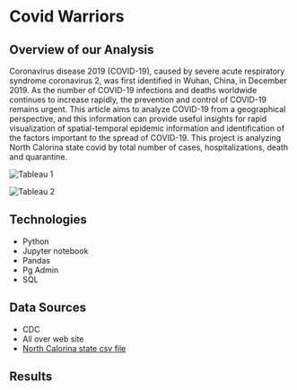 # Covid Warriors

## Overview of our Analysis
Coronavirus disease 2019 (COVID-19), caused by severe acute respiratory syndrome coronavirus 2, was first identified in Wuhan, China, in December 2019. As the number of COVID-19 infections and deaths worldwide continues to increase rapidly, the prevention and control of COVID-19 remains urgent. This article aims to analyze COVID-19 from a geographical perspective, and this information can provide useful insights for rapid visualization of spatial-temporal epidemic information and identification of the factors important to the spread of COVID-19. This project is analyzing North Calorina state covid by total number of cases, hospitalizations, death and quarantine.

![Tableau 1](https://user-images.githubusercontent.com/85411967/151269400-6236358f-10a0-479f-8fca-37c3c4fe1c29.png)




![Tableau 2](https://user-images.githubusercontent.com/85411967/151273551-83a3fb28-6c2d-4efd-843d-93b54400b2b0.png)


## Technologies
- Python 
- Jupyter notebook 
- Pandas 
- Pg Admin
- SQL


## Data Sources
- CDC 
- All over web site
- [North Calorina state csv file](https://github.com/JohnCselcuk/Covid-Warriors/tree/main/Data_source)




## Results
